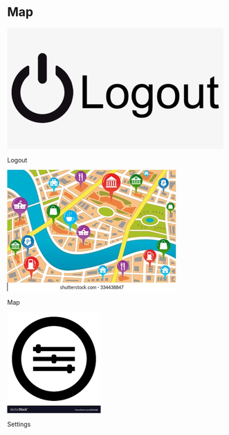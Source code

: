 <link href="../styles.css" rel="stylesheet">  

# Map

[![Logout](../imgs/logout.png "Logout")](..)  
<div class="map"> Logout </div>    
  
![Map](../imgs/map.png "Map")  
<div class="map"> Map </div>    
  
[![Settings](../imgs/settings.png "Settings")](settings)  
<div class="map"> Settings </div>    
